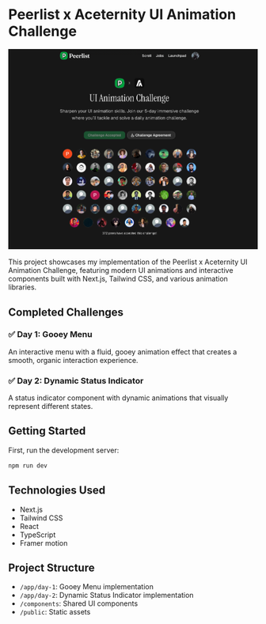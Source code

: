 # Peerlist x Aceternity UI Animation Challenge

![Peerlist x Aceternity UI Challenge](/public/peerlist-challenge.png)

This project showcases my implementation of the Peerlist x Aceternity UI Animation Challenge, featuring modern UI animations and interactive components built with Next.js, Tailwind CSS, and various animation libraries.

## Completed Challenges

### ✅ Day 1: Gooey Menu
An interactive menu with a fluid, gooey animation effect that creates a smooth, organic interaction experience.

### ✅ Day 2: Dynamic Status Indicator
A status indicator component with dynamic animations that visually represent different states.

## Getting Started

First, run the development server:

```bash
npm run dev
```

## Technologies Used

- Next.js
- Tailwind CSS
- React
- TypeScript
- Framer motion

## Project Structure

- `/app/day-1`: Gooey Menu implementation
- `/app/day-2`: Dynamic Status Indicator implementation
- `/components`: Shared UI components
- `/public`: Static assets


